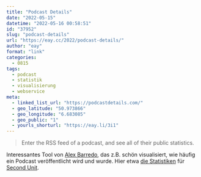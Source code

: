 ```yaml
---
title: "Podcast Details"
date: "2022-05-15"
datetime: "2022-05-16 00:58:51"
id: "37952"
slug: "podcast-details"
url: "https://eay.cc/2022/podcast-details/"
author: "eay"
format: "link"
categories:
  - 0815
tags:
  - podcast
  - statistik
  - visualisierung
  - webservice
meta:
  - linked_list_url: "https://podcastdetails.com/"
  - geo_latitude: "50.973866"
  - geo_longitude: "6.683085"
  - geo_public: "1"
  - yourls_shorturl: "https://eay.li/3i1"
---
```


> Enter the RSS feed of a podcast, and see all of their public statistics.

Interessantes Tool von [Alex Barredo](https://barredo.es/), das z.B. schön visualisiert, wie häufig ein Podcast veröffentlicht wird und wurde. Hier etwa [die Statistiken](https://podcastdetails.com/?url=http%3A%2F%2Fsecondunit-podcast.de%2F%3Ffeed%3Dmp3%26shows%3Dsecond-unit) für [Second Unit](https://secondunit-podcast.de/).

